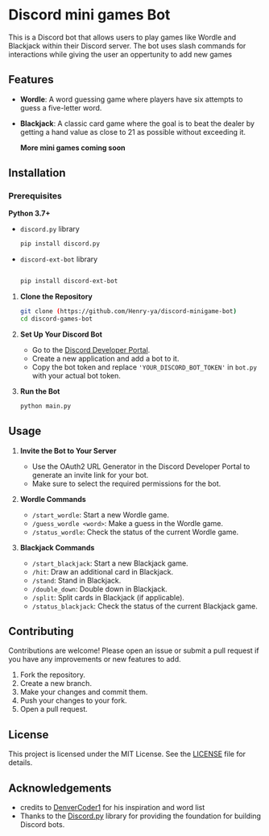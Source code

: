# Discord mini games Bot

This is a Discord bot that allows users to play games like Wordle and Blackjack within their Discord server. The bot uses slash commands for interactions while giving the user an oppertunity to add new games

## Features

- **Wordle**: A word guessing game where players have six attempts to guess a five-letter word.
- **Blackjack**: A classic card game where the goal is to beat the dealer by getting a hand value as close to 21 as possible without exceeding it.

  **More mini games coming soon**
  
## Installation

### Prerequisites
  
  **Python 3.7+**
  
- `discord.py` library
  ```bash
  pip install discord.py
  ```
  
- `discord-ext-bot` library
  ```bash
  
  pip install discord-ext-bot
  ```

1. **Clone the Repository**

    ```bash
    git clone (https://github.com/Henry-ya/discord-minigame-bot)
    cd discord-games-bot
    ```

2. **Set Up Your Discord Bot**

    - Go to the [Discord Developer Portal](https://discord.com/developers/applications).
    - Create a new application and add a bot to it.
    - Copy the bot token and replace `'YOUR_DISCORD_BOT_TOKEN'` in `bot.py` with your actual bot token.

5. **Run the Bot**

    ```bash
    python main.py
    ```

## Usage

1. **Invite the Bot to Your Server**

    - Use the OAuth2 URL Generator in the Discord Developer Portal to generate an invite link for your bot.
    - Make sure to select the required permissions for the bot.

2. **Wordle Commands**

    - `/start_wordle`: Start a new Wordle game.
    - `/guess_wordle <word>`: Make a guess in the Wordle game.
    - `/status_wordle`: Check the status of the current Wordle game.

3. **Blackjack Commands**

    - `/start_blackjack`: Start a new Blackjack game.
    - `/hit`: Draw an additional card in Blackjack.
    - `/stand`: Stand in Blackjack.
    - `/double_down`: Double down in Blackjack.
    - `/split`: Split cards in Blackjack (if applicable).
    - `/status_blackjack`: Check the status of the current Blackjack game.

## Contributing

Contributions are welcome! Please open an issue or submit a pull request if you have any improvements or new features to add.

1. Fork the repository.
2. Create a new branch.
3. Make your changes and commit them.
4. Push your changes to your fork.
5. Open a pull request.

## License

This project is licensed under the MIT License. See the [LICENSE](LICENSE) file for details.

## Acknowledgements

- credits to [DenverCoder1](https://github.com/DenverCoder1) for his inspiration and word list 
- Thanks to the [Discord.py](https://github.com/Rapptz/discord.py) library for providing the foundation for building Discord bots.
